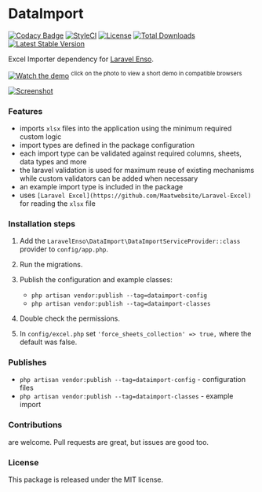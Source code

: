 <!--h-->
# DataImport

[![Codacy Badge](https://api.codacy.com/project/badge/Grade/b169a2f09f864cd5b274ce63008f04b9)](https://www.codacy.com/app/laravel-enso/DataImport?utm_source=github.com&amp;utm_medium=referral&amp;utm_content=laravel-enso/DataImport&amp;utm_campaign=Badge_Grade)
[![StyleCI](https://styleci.io/repos/89221336/shield?branch=master)](https://styleci.io/repos/89221336)
[![License](https://poser.pugx.org/laravel-enso/dataimport/license)](https://https://packagist.org/packages/laravel-enso/dataimport)
[![Total Downloads](https://poser.pugx.org/laravel-enso/dataimport/downloads)](https://packagist.org/packages/laravel-enso/dataimport)
[![Latest Stable Version](https://poser.pugx.org/laravel-enso/dataimport/version)](https://packagist.org/packages/laravel-enso/dataimport)
<!--/h-->

Excel Importer dependency for [Laravel Enso](https://github.com/laravel-enso/Enso).

[![Watch the demo](https://laravel-enso.github.io/dataimport/screenshots/Selection_006_thumb.png)](https://laravel-enso.github.io/dataimport/videos/demo_01.webm)
<sup>click on the photo to view a short demo in compatible browsers</sup>

[![Screenshot](https://laravel-enso.github.io/dataimport/screenshots/Selection_007_thumb.png)](https://laravel-enso.github.io/dataimport/screenshots/Selection_007.png)


### Features

- imports `xlsx` files into the application using the minimum required custom logic
- import types are defined in the package configuration
- each import type can be validated against required columns, sheets, data types and more
- the laravel validation is used for maximum reuse of existing mechanisms while custom validators can be added when necessary
- an example import type is included in the package
- uses `[Laravel Excel](https://github.com/Maatwebsite/Laravel-Excel)` for reading the `xlsx` file

### Installation steps

1. Add the `LaravelEnso\DataImport\DataImportServiceProvider::class` provider to `config/app.php`.

2. Run the migrations.

3. Publish the configuration and example classes:
    * `php artisan vendor:publish --tag=dataimport-config`
    * `php artisan vendor:publish --tag=dataimport-classes`

4. Double check the permissions.

5. In `config/excel.php` set `'force_sheets_collection' => true,` where the default was false.

### Publishes

- `php artisan vendor:publish --tag=dataimport-config` - configuration files
- `php artisan vendor:publish --tag=dataimport-classes` - example import

<!--h-->
### Contributions

are welcome. Pull requests are great, but issues are good too.

### License

This package is released under the MIT license.
<!--/h-->